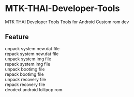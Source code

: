# MTK-THAI-Developer-Tools
MTK THAI Developer Tools Tools for Android Custom rom dev
<h2>
Feature
  
</h2>

unpack system.new.dat file<br>
repack system.new.dat file <br>
unpack system.img file <br>
repack system.img file <br>
unpack bootimg file <br>
repack bootimg file <br>
unpack recovery file <br>
repack recovery file <br>
deodext android lollipop rom<br>
